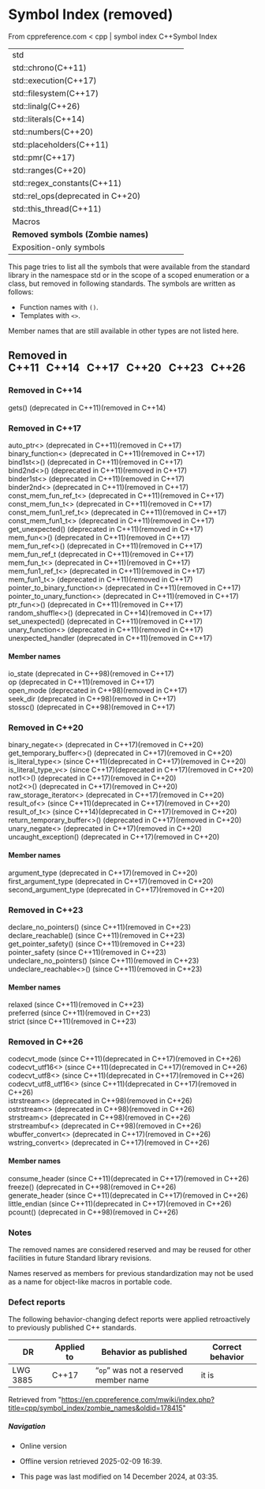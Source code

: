# Symbol Index (removed)

From cppreference.com
< cpp‎ | symbol index
C++Symbol Index

|  |  |  |  |  |
| --- | --- | --- | --- | --- |
| std | | | | |
| std::chrono(C++11) | | | | |
| std::execution(C++17) | | | | |
| std::filesystem(C++17) | | | | |
| std::linalg(C++26) | | | | |
| std::literals(C++14) | | | | |
| std::numbers(C++20) | | | | |
| std::placeholders(C++11) | | | | |
| std::pmr(C++17) | | | | |
| std::ranges(C++20) | | | | |
| std::regex_constants(C++11) | | | | |
| std::rel_ops(deprecated in C++20) | | | | |
| std::this_thread(C++11) | | | | |
| Macros | | | | |
| ****Removed symbols (Zombie names)**** | | | | |
| Exposition-only symbols | | | | |

This page tries to list all the symbols that were available from the standard library in the namespace std or in the scope of a scoped enumeration or a class, but removed in following standards. The symbols are written as follows:

- Function names with `()`.
- Templates with `<>`.

Member names that are still available in other types are not listed here.

## Removed in C++11   C++14   C++17   C++20   C++23   C++26

### Removed in C++14

gets() (deprecated in C++11)(removed in C++14)

### Removed in C++17

auto_ptr<> (deprecated in C++11)(removed in C++17)  
binary_function<> (deprecated in C++11)(removed in C++17)  
bind1st<>() (deprecated in C++11)(removed in C++17)  
bind2nd<>() (deprecated in C++11)(removed in C++17)  
binder1st<> (deprecated in C++11)(removed in C++17)  
binder2nd<> (deprecated in C++11)(removed in C++17)  
const_mem_fun_ref_t<> (deprecated in C++11)(removed in C++17)  
const_mem_fun_t<> (deprecated in C++11)(removed in C++17)  
const_mem_fun1_ref_t<> (deprecated in C++11)(removed in C++17)  
const_mem_fun1_t<> (deprecated in C++11)(removed in C++17)  
get_unexpected() (deprecated in C++11)(removed in C++17)  
mem_fun<>() (deprecated in C++11)(removed in C++17)  
mem_fun_ref<>() (deprecated in C++11)(removed in C++17)  
mem_fun_ref_t (deprecated in C++11)(removed in C++17)  
mem_fun_t<> (deprecated in C++11)(removed in C++17)  
mem_fun1_ref_t<> (deprecated in C++11)(removed in C++17)  
mem_fun1_t<> (deprecated in C++11)(removed in C++17)  
pointer_to_binary_function<> (deprecated in C++11)(removed in C++17)  
pointer_to_unary_function<> (deprecated in C++11)(removed in C++17)  
ptr_fun<>() (deprecated in C++11)(removed in C++17)  
random_shuffle<>() (deprecated in C++14)(removed in C++17)  
set_unexpected() (deprecated in C++11)(removed in C++17)  
unary_function<> (deprecated in C++11)(removed in C++17)  
unexpected_handler (deprecated in C++11)(removed in C++17)

#### Member names

io_state (deprecated in C++98)(removed in C++17)  
op (deprecated in C++11)(removed in C++17)  
open_mode (deprecated in C++98)(removed in C++17)  
seek_dir (deprecated in C++98)(removed in C++17)  
stossc() (deprecated in C++98)(removed in C++17)

### Removed in C++20

binary_negate<> (deprecated in C++17)(removed in C++20)  
get_temporary_buffer<>() (deprecated in C++17)(removed in C++20)  
is_literal_type<> (since C++11)(deprecated in C++17)(removed in C++20)  
is_literal_type_v<> (since C++17)(deprecated in C++17)(removed in C++20)  
not1<>() (deprecated in C++17)(removed in C++20)  
not2<>() (deprecated in C++17)(removed in C++20)  
raw_storage_iterator<> (deprecated in C++17)(removed in C++20)  
result_of<> (since C++11)(deprecated in C++17)(removed in C++20)  
result_of_t<> (since C++14)(deprecated in C++17)(removed in C++20)  
return_temporary_buffer<>() (deprecated in C++17)(removed in C++20)  
unary_negate<> (deprecated in C++17)(removed in C++20)  
uncaught_exception() (deprecated in C++17)(removed in C++20)

#### Member names

argument_type (deprecated in C++17)(removed in C++20)  
first_argument_type (deprecated in C++17)(removed in C++20)  
second_argument_type (deprecated in C++17)(removed in C++20)

### Removed in C++23

declare_no_pointers() (since C++11)(removed in C++23)  
declare_reachable() (since C++11)(removed in C++23)  
get_pointer_safety() (since C++11)(removed in C++23)  
pointer_safety (since C++11)(removed in C++23)  
undeclare_no_pointers() (since C++11)(removed in C++23)  
undeclare_reachable<>() (since C++11)(removed in C++23)

#### Member names

relaxed (since C++11)(removed in C++23)  
preferred (since C++11)(removed in C++23)  
strict (since C++11)(removed in C++23)

### Removed in C++26

codecvt_mode (since C++11)(deprecated in C++17)(removed in C++26)  
codecvt_utf16<> (since C++11)(deprecated in C++17)(removed in C++26)  
codecvt_utf8<> (since C++11)(deprecated in C++17)(removed in C++26)  
codecvt_utf8_utf16<> (since C++11)(deprecated in C++17)(removed in C++26)  
istrstream<> (deprecated in C++98)(removed in C++26)  
ostrstream<> (deprecated in C++98)(removed in C++26)  
strstream<> (deprecated in C++98)(removed in C++26)  
strstreambuf<> (deprecated in C++98)(removed in C++26)  
wbuffer_convert<> (deprecated in C++17)(removed in C++26)  
wstring_convert<> (deprecated in C++17)(removed in C++26)

#### Member names

consume_header (since C++11)(deprecated in C++17)(removed in C++26)  
freeze() (deprecated in C++98)(removed in C++26)  
generate_header (since C++11)(deprecated in C++17)(removed in C++26)  
little_endian (since C++11)(deprecated in C++17)(removed in C++26)  
pcount() (deprecated in C++98)(removed in C++26)

### Notes

The removed names are considered reserved and may be reused for other facilities in future Standard library revisions.

Names reserved as members for previous standardization may not be used as a name for object-like macros in portable code.

### Defect reports

The following behavior-changing defect reports were applied retroactively to previously published C++ standards.

| DR | Applied to | Behavior as published | Correct behavior |
| --- | --- | --- | --- |
| LWG 3885 | C++17 | “`op`” was not a reserved member name | it is |

Retrieved from "<https://en.cppreference.com/mwiki/index.php?title=cpp/symbol_index/zombie_names&oldid=178415>"

##### Navigation

- Online version
- Offline version retrieved 2025-02-09 16:39.

- This page was last modified on 14 December 2024, at 03:35.